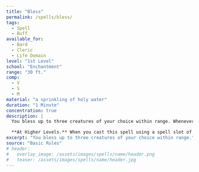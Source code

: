 ```yaml
---
title: "Bless"
permalink: /spells/bless/
tags:
  - Spell
  - Buff
available_for:
  - Bard
  - Cleric
  - Life Domain
level: "1st Level"
school: "Enchantment"
range: "30 ft."
comp:
  - V
  - S
  - M
material: "a sprinkling of holy water"
duration: "1 Minute"
concentration: true
description: |
  You bless up to three creatures of your choice within range. Whenever a target makes an attack roll or a saving throw before the spell ends, the target can roll a d4 and add the number rolled to the attack roll or saving throw.

  **At Higher Levels.** When you cast this spell using a spell slot of 2nd level or higher, you can target one additional creature for each slot level above 1st.
excerpt: "You bless up to three creatures of your choice within range."
source: "Basic Rules"
# header:
#   overlay_image: /assets/images/spells/name/header.png
#   teaser: /assets/images/spells/name/header.jpg
---
```

